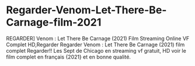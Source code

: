# Regarder-Venom-Let-There-Be-Carnage-film-2021
REGARDER] Venom : Let There Be Carnage (2021) Film Streaming Online VF Complet HD,Regarder Regarder Venom : Let There Be Carnage (2021) film complet Regarder!! Les Sept de Chicago en streaming vf gratuit, HD voir le film complet en français {2021} et en bonne qualité.
